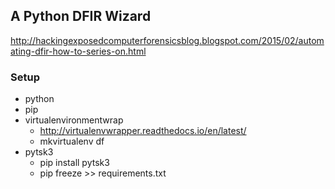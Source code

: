 ## A Python DFIR Wizard

http://hackingexposedcomputerforensicsblog.blogspot.com/2015/02/automating-dfir-how-to-series-on.html


### Setup

* python
* pip
* virtualenvironmentwrap
  * http://virtualenvwrapper.readthedocs.io/en/latest/
  * mkvirtualenv df
* pytsk3
  * pip install pytsk3
  * pip freeze >> requirements.txt